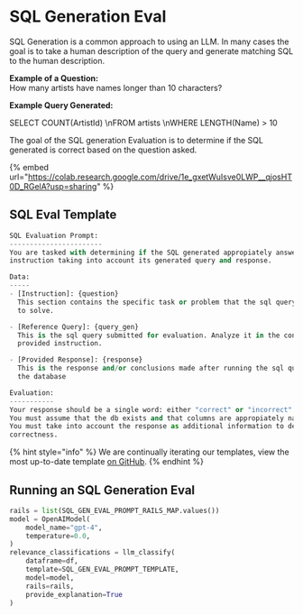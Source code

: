 # SQL Generation Eval

SQL Generation is a common approach to using an LLM. In many cases the goal is to take a human description of the query and generate matching SQL to the human description.

**Example of a Question:**\
How many artists have names longer than 10 characters?

**Example Query Generated:**

SELECT COUNT(ArtistId) \nFROM artists \nWHERE LENGTH(Name) > 10

The goal of the SQL generation Evaluation is to determine if the SQL generated is correct based on the question asked.

{% embed url="https://colab.research.google.com/drive/1e_gxetWuIsve0LWP__qjosHT0D_RGelA?usp=sharing" %}

## SQL Eval Template

```python
SQL Evaluation Prompt:
-----------------------
You are tasked with determining if the SQL generated appropiately answers a given 
instruction taking into account its generated query and response.

Data:
-----
- [Instruction]: {question}
  This section contains the specific task or problem that the sql query is intended 
  to solve.

- [Reference Query]: {query_gen}
  This is the sql query submitted for evaluation. Analyze it in the context of the 
  provided instruction.

- [Provided Response]: {response}
  This is the response and/or conclusions made after running the sql query through 
  the database

Evaluation:
-----------
Your response should be a single word: either "correct" or "incorrect".
You must assume that the db exists and that columns are appropiately named.
You must take into account the response as additional information to determine the 
correctness.
```

{% hint style="info" %}
We are continually iterating our templates, view the most up-to-date template [on GitHub](https://github.com/Arize-ai/phoenix/blob/ecef5242d2f9bb39a2fdf5d96a2b1841191f7944/packages/phoenix-evals/src/phoenix/evals/default_templates.py#L485).
{% endhint %}

## Running an SQL Generation Eval

```python
rails = list(SQL_GEN_EVAL_PROMPT_RAILS_MAP.values())
model = OpenAIModel(
    model_name="gpt-4",
    temperature=0.0,
)
relevance_classifications = llm_classify(
    dataframe=df,
    template=SQL_GEN_EVAL_PROMPT_TEMPLATE,
    model=model,
    rails=rails,
    provide_explanation=True
)
```
